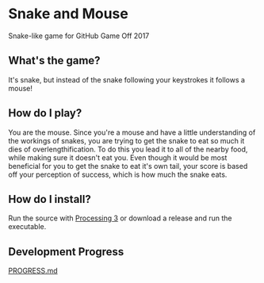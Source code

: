 # Snake and Mouse

Snake-like game for GitHub Game Off 2017

## What's the game?

It's snake, but instead of the snake following your keystrokes it follows a mouse!

## How do I play?

You are the mouse. Since you're a mouse and have a little understanding of the workings of snakes, you are trying to get the snake to eat so much it dies of overlengthification. To do this you lead it to all of the nearby food, while making sure it doesn't eat you. Even though it would be most beneficial for you to get the snake to eat it's own tail, your score is based off your perception of success, which is how much the snake eats.

## How do I install?

Run the source with [Processing 3](https://processing.org/) or download a release and run the executable.

## Development Progress

[PROGRESS.md](PROGRESS.md)
